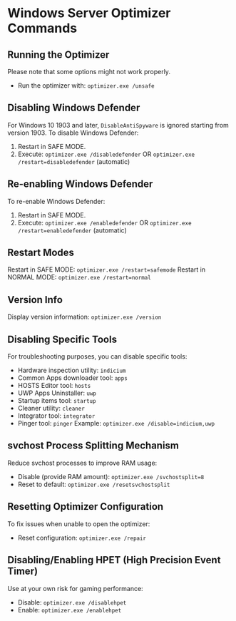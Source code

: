 # Windows Server Optimizer Commands #

## Running the Optimizer ##
Please note that some options might not work properly.
- Run the optimizer with: `optimizer.exe /unsafe`

## Disabling Windows Defender ##
For Windows 10 1903 and later, `DisableAntiSpyware` is ignored starting from version 1903.
To disable Windows Defender:
1. Restart in SAFE MODE.
2. Execute: `optimizer.exe /disabledefender` OR `optimizer.exe /restart=disabledefender` (automatic)

## Re-enabling Windows Defender ##
To re-enable Windows Defender:
1. Restart in SAFE MODE.
2. Execute: `optimizer.exe /enabledefender` OR `optimizer.exe /restart=enabledefender` (automatic)

## Restart Modes ##
Restart in SAFE MODE: `optimizer.exe /restart=safemode`
Restart in NORMAL MODE: `optimizer.exe /restart=normal`

## Version Info ##
Display version information: `optimizer.exe /version`

## Disabling Specific Tools ##
For troubleshooting purposes, you can disable specific tools:
- Hardware inspection utility: `indicium`
- Common Apps downloader tool: `apps`
- HOSTS Editor tool: `hosts`
- UWP Apps Uninstaller: `uwp`
- Startup items tool: `startup`
- Cleaner utility: `cleaner`
- Integrator tool: `integrator`
- Pinger tool: `pinger`
Example: `optimizer.exe /disable=indicium,uwp`

## svchost Process Splitting Mechanism ##
Reduce svchost processes to improve RAM usage:
- Disable (provide RAM amount): `optimizer.exe /svchostsplit=8`
- Reset to default: `optimizer.exe /resetsvchostsplit`

## Resetting Optimizer Configuration ##
To fix issues when unable to open the optimizer:
- Reset configuration: `optimizer.exe /repair`

## Disabling/Enabling HPET (High Precision Event Timer) ##
Use at your own risk for gaming performance:
- Disable: `optimizer.exe /disablehpet`
- Enable: `optimizer.exe /enablehpet`
